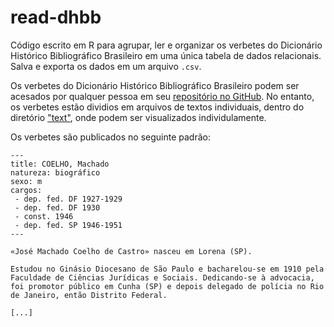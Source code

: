 # read-dhbb

Código escrito em R para agrupar, ler e organizar os verbetes do Dicionário Histórico Bibliográfico Brasileiro em uma única tabela de dados relacionais. Salva e exporta os dados em um arquivo `.csv`.

Os verbetes do Dicionário Histórico Bibliográfico Brasileiro podem ser acesados por qualquer pessoa em seu [repositório no GitHub](https://github.com/cpdoc/dhbb). No entanto, os verbetes estão dividios em arquivos de textos individuais, dentro do diretório ["text"](https://github.com/cpdoc/dhbb/tree/master/text), onde podem ser visualizados individulamente.

Os verbetes são publicados no seguinte padrão: 

``` 
---
title: COELHO, Machado
natureza: biográfico
sexo: m
cargos:
 - dep. fed. DF 1927-1929 
 - dep. fed. DF 1930
 - const. 1946
 - dep. fed. SP 1946-1951
---

«José Machado Coelho de Castro» nasceu em Lorena (SP).

Estudou no Ginásio Diocesano de São Paulo e bacharelou-se em 1910 pela Faculdade de Ciências Jurídicas e Sociais. Dedicando-se à advocacia, foi promotor público em Cunha (SP) e depois delegado de polícia no Rio de Janeiro, então Distrito Federal. 

[...]
```

